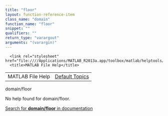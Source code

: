 ```yaml
---
title: "floor"
layout: function-reference-item
class_name: "domain"
function_name: "floor"
snippet: ""
qualifiers: ""
return_type: "varargout"
arguments: "(varargin)"
---
```


<html>
   <head>
      <meta http-equiv="Content-Type" content="text/html; charset=utf-8">
   
      <link rel="stylesheet" href="file:////Applications/MATLAB_R2013a.app/toolbox/matlab/helptools/private/helpwin.css">
      <title>MATLAB File Help</title>
   </head>
   <body>
      <!--Single-page help-->
      <table border="0" cellspacing="0" width="100%">
         <tr class="subheader">
            <td class="headertitle">MATLAB File Help</td>
            <td class="subheader-right"><a href="matlab:helpwin">Default Topics</a></td>
         </tr>
      </table>
      <div class="title">domain/floor</div>
      <!--No help found-->
      <p>No help found for <span class="helptopic">domain/floor</span>.
      </p>
      <p><a href="matlab:docsearch('domain/floor')">
            Search for <b>domain/floor</b> in documentation
            </a></p>
   </body>
</html>
